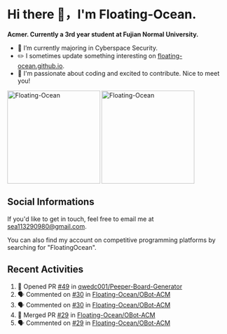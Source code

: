 # Hi there 👋，I'm Floating-Ocean.

**Acmer. Currently a 3rd year student at Fujian Normal University.**

- 🔭 I’m currently majoring in Cyberspace Security.
- ✏️ I sometimes update something interesting on [floating-ocean.github.io](https://floating-ocean.github.io/).
- 👯 I'm passionate about coding and excited to contribute. Nice to meet you!

<p><img align="left" height="212" src="https://readme-stats-eta-flame.vercel.app/api/top-langs?username=Floating-Ocean&show_icons=true&locale=en&layout=donut&&hide=html&border_radius=16" alt="Floating-Ocean" /></p>

<p><img align="center" height="212" src="https://readme-stats-eta-flame.vercel.app/api?username=Floating-Ocean&show_icons=true&locale=en&exclude_repo=Floating-Ocean.github.io&border_radius=16&rank_icon=github&show=reviews" alt="Floating-Ocean" /></p>

## Social Informations

If you'd like to get in touch, feel free to email me at [sea113290980@gmail.com](mailto:sea113290980@gmail.com).

You can also find my account on competitive programming platforms by searching for "FloatingOcean".

## Recent Activities
<!--START_SECTION:activity-->
1. 💪 Opened PR [#49](https://github.com/qwedc001/Peeper-Board-Generator/pull/49) in [qwedc001/Peeper-Board-Generator](https://github.com/qwedc001/Peeper-Board-Generator)
2. 🗣 Commented on [#30](https://github.com/Floating-Ocean/OBot-ACM/pull/30#issuecomment-3062949014) in [Floating-Ocean/OBot-ACM](https://github.com/Floating-Ocean/OBot-ACM)
3. 🗣 Commented on [#30](https://github.com/Floating-Ocean/OBot-ACM/pull/30#issuecomment-3061534111) in [Floating-Ocean/OBot-ACM](https://github.com/Floating-Ocean/OBot-ACM)
4. 🎉 Merged PR [#29](https://github.com/Floating-Ocean/OBot-ACM/pull/29) in [Floating-Ocean/OBot-ACM](https://github.com/Floating-Ocean/OBot-ACM)
5. 🗣 Commented on [#29](https://github.com/Floating-Ocean/OBot-ACM/pull/29#issuecomment-3057956607) in [Floating-Ocean/OBot-ACM](https://github.com/Floating-Ocean/OBot-ACM)
<!--END_SECTION:activity-->


